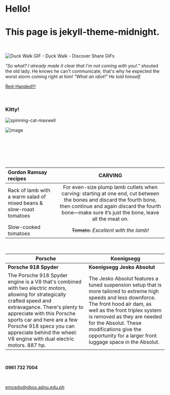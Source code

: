 # Hello!
# This page is jekyll-theme-midnight.

&nbsp; &nbsp; &nbsp; &nbsp;

![Duck Walk GIF - Duck Walk - Discover   Share GIFs](https://github.com/outmoded1PonGee0/outmoded1PonGee0.github.io/assets/150323782/09bf2fd5-85c8-4d8b-ba8e-afb8033add97)


*"So what? I already made it clear that I'm not coming with you!."* shouted the old lady. He knows he can't communicate, that's why he expected the worst storm coming right at him! *"What an idiot!"* *He told himself.* 


[Red-Handed!!!](https://www.youtube.com/watch?v=hiRacdl02w4)

&nbsp; &nbsp; &nbsp; &nbsp;

### Kitty!

![spinning-cat-maxwell](https://github.com/outmoded1PonGee0/outmoded1PonGee0.github.io/assets/150323782/4172ee6f-8b5c-4bd2-8429-8c231aed08a3)

![image](https://github.com/outmoded1PonGee0/outmoded1PonGee0.github.io/assets/150323782/05e73bde-46a1-41cd-956c-7d3e9efaccea)


&nbsp; &nbsp; &nbsp; &nbsp;


&nbsp; &nbsp; &nbsp; &nbsp;


&nbsp; &nbsp; &nbsp; &nbsp;


| Gordon Ramsay recipes     | CARVING |
| :---| :----: |
| Rack of lamb with a warm salad of mixed beans & slow-roast tomatoes | For even-size plump lamb cutlets when carving: starting at one end, cut between the bones and discard the fourth bone, then continue and again discard the fourth bone—make sure it’s just the bone, leave all the meat on. |
| Slow-cooked tomatoes | ~~Tomato.~~ *Excellent with the lamb!*  |


&nbsp; &nbsp; &nbsp; &nbsp;


| Porsche | Koenigsegg |
| --- | ----------- |
|  **Porsche 918 Spyder**  | **Koenigsegg Jesko Absolut** |
| The Porsche 918 Spyder engine is a V8 that's combined with two electric motors, allowing for strategically crafted speed and extravagance. There's plenty to appreciate with this Porsche sports car and here are a few Porsche 918 specs you can appreciate behind the wheel: V8 engine with dual electric motors. 887 hp. | The Jesko Absolut features a tuned suspension setup that is more tailored to extreme high speeds and less downforce. The front hood air dam, as well as the front triplex system is removed as they are needed for the Absolut. These modifications give the opportunity for a larger front luggage space in the Absolut. |

&nbsp; &nbsp; &nbsp; &nbsp;


**0961 732 7004**


&nbsp; &nbsp; &nbsp; &nbsp;


emcedo@gbox.adnu.edu.ph


&nbsp; &nbsp; &nbsp; &nbsp;
